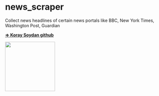 # news_scraper

Collect news headlines of certain news portals like BBC, New York Times, Washington Post, Guardian

**<a href="https://github.com/cory-sydn/news_scraper">&DoubleRightArrow; Koray Soydan github</a>**

[<img src="https://cdn.gomix.com/2bdfb3f8-05ef-4035-a06e-2043962a3a13%2Fremix-button.svg" width="163px" />](https://glitch.com/edit/#!/import/github/cory-sydn/news_scraper)